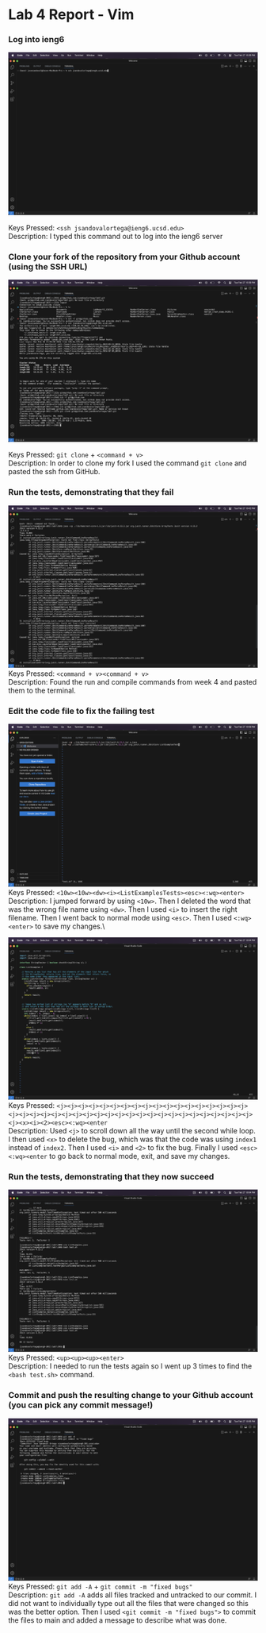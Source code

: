 # Lab 4 Report - Vim

### Log into ieng6

![Image](sshintoieng6.png)

Keys Pressed: ```<ssh jsandovalortega@ieng6.ucsd.edu>```\
Description: I typed this command out to log into the ieng6 server

### Clone your fork of the repository from your Github account (using the SSH URL)

![Image](usesshtogetlab7.png)

Keys Pressed: ```git clone``` + ```<command + v>```\
Description: In order to clone my fork I used the command ```git clone``` and pasted the ssh from GitHub. 

### Run the tests, demonstrating that they fail
![Image](bashtestprev.png)
Keys Pressed: ```<command + v><command + v>```\
Description: Found the run and compile commands from week 4 and pasted them to the terminal. 

### Edit the code file to fix the failing test

![Image](vimfixbashtest.png)
Keys Pressed: ```<10w><10w><dw><i><ListExamplesTests><esc><:wq><enter>```\
Description: I jumped forward by using ```<10w>```. Then I deleted the word that was the wrong file name using ```<dw>```. 
Then I used ```<i>``` to insert the right filename. Then I went back to normal mode using ```<esc>```. Then I used ```<:wq><enter>```
to save my changes.\

![Image](vimfixlistexamples.png)
Keys Pressed: ```<j><j><j><j><j><j><j><j><j><j><j><j><j><j><j><j><j><j><j><j><j><j><j><j><j><j><j><j><j><j><j><j><j><j><j><j><j><j><j><j><j><j><x><i><2><esc><:wq><enter```\
Description: Used ```<j>``` to scroll down all the way until the second while loop. I then used ```<x>``` to delete the bug, which was that the code was using ```index1``` instead of ```index2```. Then I used ```<i>``` and ```<2>``` to fix the bug. Finally I used ```<esc><:wq><enter``` to go back to normal mode, exit, and save my changes. 

### Run the tests, demonstrating that they now succeed
![Image](fixedbugs.png)
Keys Pressed: ```<up><up><up><enter>```\
Description: I needed to run the tests again so I went up 3 times to find the ```<bash test.sh>``` command. 

### Commit and push the resulting change to your Github account (you can pick any commit message!)
![Image](committing.png)
Keys Pressed: ```git add -A``` + ```git commit -m "fixed bugs"```\
Description: ```git add -A``` adds all files tracked and untracked to our commit. I did not want to individually type out all the files that were changed so this was the better option. Then I used ```<git commit -m "fixed bugs">``` to commit the files to main and added a message to describe what was done. 



